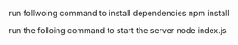 run follwoing command to install dependencies
    npm install

run the folloing command to start the server
    node index.js
